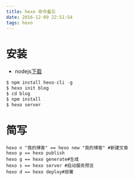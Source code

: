```yaml
---
title: hexo 命令备忘
date: 2016-12-09 22:51:54
tags: hexo
---
```


# 安装

+ nodejs[下载](https://nodejs.org/en/) 

```js
$ npm install hexo-cli -g
$ hexo init blog
$ cd blog
$ npm install
$ hexo server
```
<!-- more -->
# 简写
```
hexo n "我的博客" == hexo new "我的博客" #新建文章
hexo p == hexo publish
hexo g == hexo generate#生成
hexo s == hexo server #启动服务预览
hexo d == hexo deploy#部署
```


